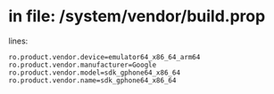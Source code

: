 # in file: /system/vendor/build.prop

lines:
```
ro.product.vendor.device=emulator64_x86_64_arm64
ro.product.vendor.manufacturer=Google
ro.product.vendor.model=sdk_gphone64_x86_64
ro.product.vendor.name=sdk_gphone64_x86_64
```

